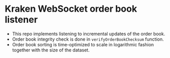 # Kraken WebSocket order book listener

* This repo implements listening to incremental updates of the order book.
* Order book integrity check is done in `verifyOrderBookChecksum` function.
* Order book sorting is time-optimized to scale in logarithmic fashion together with the size of the dataset.
